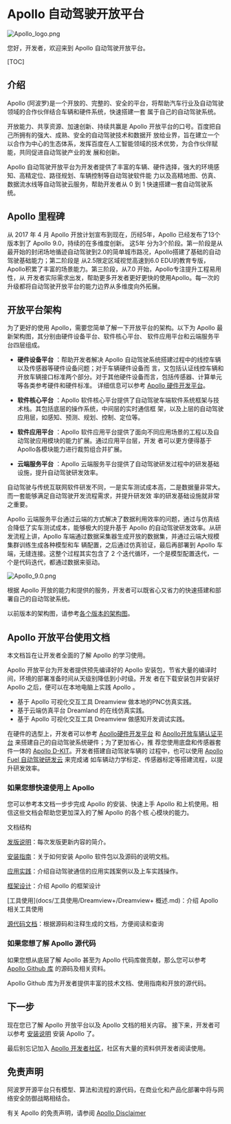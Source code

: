 # Apollo 自动驾驶开放平台

![Apollo_logo.png](docs/02_Quick%20Start/demo_guide/images/Apollo_logo.png)

您好，开发者，欢迎来到 Apollo 自动驾驶开放平台。

[TOC]

## 介绍

Apollo (阿波罗)是一个开放的、完整的、安全的平台，将帮助汽车行业及自动驾驶领域的合作伙伴结合车辆和硬件系统，快速搭建一套
属于自己的自动驾驶系统。

开放能力、共享资源、加速创新、持续共赢是 Apollo 开放平台的口号。百度把自己所拥有的强大、成熟、安全的自动驾驶技术和数据开
放给业界，旨在建立一个以合作为中心的生态体系，发挥百度在人工智能领域的技术优势，为合作伙伴赋能，共同促进自动驾驶产业的发
展和创新。

Apollo 自动驾驶开放平台为开发者提供了丰富的车辆、硬件选择，强大的环境感知、高精定位、路径规划、车辆控制等自动驾驶软件能
力以及高精地图、仿真、数据流水线等自动驾驶云服务，帮助开发者从 0 到 1 快速搭建一套自动驾驶系统。

## Apollo 里程碑

从 2017 年 4 月 Apollo 开放计划宣布到现在，历经5年，Apollo 已经发布了13个版本到了 Apollo 9.0，持续的在多维度创新。 这5年
分为3个阶段。第一阶段是从最开始的封闭场地循迹自动驾驶到2.0的简单城市路况，Apollo搭建了基础的自动驾驶基础能力；第二阶段是
从2.5限定区域视觉高速到6.0 EDU的教育专版，Apollo积累了丰富的场景能力。第三阶段，从7.0 开始，Apollo专注提升工程易用性，从
开发者实际需求出发，帮助更多开发者更好更快的使用Apollo。每一次的升级都将自动驾驶开放平台的能力边界从多维度向外拓展。

## 开放平台架构

为了更好的使用 Apollo，需要您简单了解一下开放平台的架构。以下为 Apollo 最新架构图，其分别由硬件设备平台、软件核心平台、
软件应用平台和云端服务平台四层组成。

- **硬件设备平台** ：帮助开发者解决 Apollo 自动驾驶系统搭建过程中的线控车辆以及传感器等硬件设备问题；对于车辆硬件设备而
  言，又包括认证线控车辆和开放车辆接口标准两个部分。对于其他硬件设备而言，包括传感器、计算单元等各类参考硬件和硬件标准。
  详细信息可以参考 [Apollo 硬件开发平台](https://apollo.baidu.com/community/hardware)。

- **软件核心平台** ：Apollo 软件核心平台提供了自动驾驶车端软件系统框架与技术栈。其包括底层的操作系统，中间层的实时通信框
  架，以及上层的自动驾驶应用层，如感知、预测、规划、控制、定位等。

- **软件应用平台** ：Apollo 软件应用平台提供了面向不同应用场景的工程以及自动驾驶应用模块的能力扩展。通过应用平台层，开发
  者可以更方便得基于Apollo各模块能力进行裁剪组合并扩展。

- **云端服务平台** ：Apollo 云端服务平台提供了自动驾驶研发过程中的研发基础设施，提升自动驾驶研发效率。

自动驾驶与传统互联网软件研发不同，一是实车测试成本高，二是数据量非常大。而一套能够满足自动驾驶开发流程需求，并提升研发效
率的研发基础设施就非常之重要。

Apollo 云端服务平台通过云端的方式解决了数据利用效率的问题，通过与仿真结合降低了实车测试成本，能够极大的提升基于 Apollo
的自动驾驶研发效率。从研发流程上讲，Apollo 车端通过数据采集器生成开放的数据集，并通过云端大规模集群训练生成各种模型和车
辆配置，之后通过仿真验证，最后再部署到 Apollo 车端，无缝连接。这整个过程其实包含了 2 个迭代循环，一个是模型配置迭代，一
个是代码迭代，都通过数据来驱动。

![Apollo_9.0.png](docs/02_Quick%20Start/demo_guide/images/Apollo_9_0.png)

根据 Apollo 开放的能力和提供的服务，开发者可以既省心又省力的快速搭建和部署自己的自动驾驶系统。

以前版本的架构图，请参考[各个版本的架构图](https://github.com/ApolloAuto/apollo/blob/master/README.md)。

## Apollo 开放平台使用文档

本文档旨在让开发者全面的了解 Apollo 的学习使用。

Apollo 开放平台为开发者提供预先编译好的 Apollo 安装包，节省大量的编译时间，环境的部署准备时间从天级别降低到小时级。开发
者在下载安装包并安装好 Apollo 之后，便可以在本地电脑上实践 Apollo 。

- 基于 Apollo 可视化交互工具 Dreamview 做本地的PNC仿真实践。
- 基于云端仿真平台 Dreamland 的在线仿真实践。
- 基于 Apollo 可视化交互工具 Dreamview 做感知开发调试实践。

在硬件的选型上，开发者可以参考 [Apollo硬件开发平台](https://apollo.baidu.com/community/hardware) 和
[Apollo开放车辆认证平台](https://apollo.baidu.com/community/certificate) 来搭建自己的自动驾驶系统硬件；为了更加省心，推
荐您使用底盘和传感器套件一体的 [Apollo D-KIT](https://apollo.baidu.com/community/apollo_d_kit)。开发者搭建自动驾驶车辆的
过程中，也可以使用 [Apollo Fuel 自动驾驶研发云](https://bce.apollo.auto/user-manual/fuel-service?locale=zh-cn) 来完成诸
如车辆动力学标定、传感器标定等搭建流程，以提升研发效率。

### 如果您想快速使用上 Apollo

您可以参考本文档一步步完成 Apollo 的安装、快速上手 Apollo 和上机使用。相信这些文档会帮助您更加深入的了解 Apollo 的各个核
心模块的能力。

文档结构

[发版说明](docs/发版说明/新版说明.md)：每次发版更新内容的简介。

[安装指南](docs/安装指南/包管理安装方式.md)：关于如何安装 Apollo 软件包以及源码的说明文档。

[应用实践](docs/应用实践/开发调试教程/Apollo规划实践/规划模块综述.md)：介绍自动驾驶通信的应用实践案例以及上车实践操作。

[框架设计](docs/框架设计/系统与环境/概述.md)：介绍 Apollo 的框架设计

[工具使用](docs/工具使用/Dreamview+/Dreamview+ 概述.md)：介绍 Apollo 相关工具使用

[源代码文档](files.html)：根据源码和注释生成的文档，方便阅读和查询

### 如果您想了解 Apollo 源代码

如果您想从底层了解 Apollo 甚至为 Apollo 代码库做贡献，那么您可以参考
[Apollo Github 库](https://github.com/ApolloAuto/apollo) 的源码及相关资料。

Apollo Github 库为开发者提供丰富的技术文档、使用指南和开放的源代码。

## 下一步

现在您已了解 Apollo 开放平台以及 Apollo 文档的相关内容。 接下来，开发者可以参考 [安装说明](docs/安装指南/包管理安装方式.md) 安装 Apollo 了。

最后别忘记加入 [Apollo 开发者社区](https://apollo.baidu.com/)，社区有大量的资料供开发者阅读使用。

## 免责声明

阿波罗开源平台只有模型、算法和流程的源代码，在商业化和产品化部署中将与网络安全防御战略相结合。

有关 Apollo 的免责声明，请参阅 [Apollo Disclaimer](https://developer.apollo.auto/docs/disclaimer.html)
